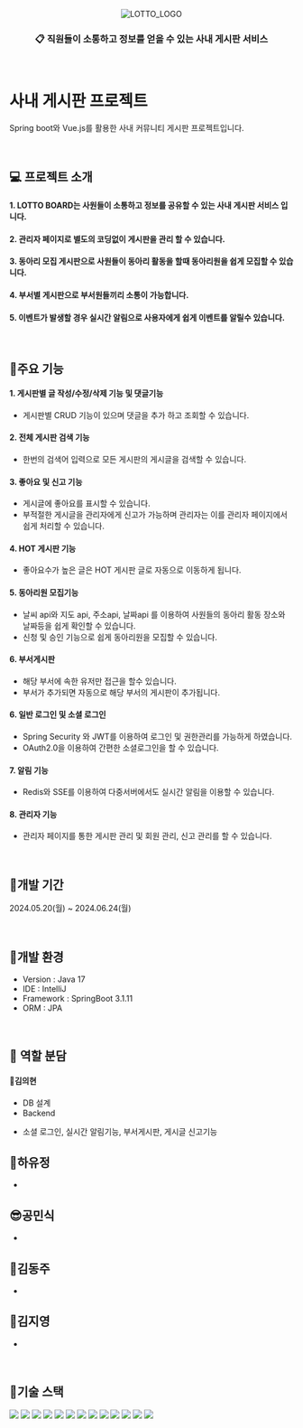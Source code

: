 <div align="center">



![LOTTO_LOGO](https://github.com/Bkukim/lotto_board_project/assets/153472858/1963ea69-a5b8-46ca-a747-0deb1cace729)
### 📋 직원들이 소통하고 정보를 얻을 수 있는 사내 게시판 서비스
</div>

<br>

# 사내 게시판 프로젝트
Spring boot와 Vue.js를 활용한 사내 커뮤니티 게시판 프로젝트입니다.

<br>


## 💻 프로젝트 소개
#### 1. LOTTO BOARD는 사원들이 소통하고 정보를 공유할 수 있는 사내 게시판 서비스 입니다.
#### 2. 관리자 페이지로 별도의 코딩없이 게시판을 관리 할 수 있습니다.
#### 3. 동아리 모집 게시판으로 사원들이 동아리 활동을 할때 동아리원을 쉽게 모집할 수 있습니다.
#### 4. 부서별 게시판으로 부서원들끼리 소통이 가능합니다.
#### 5. 이벤트가 발생할 경우 실시간 알림으로 사용자에게 쉽게 이벤트를 알릴수 있습니다.

<br>

## 📌주요 기능
#### 1. 게시판별 글 작성/수정/삭제 기능 및 댓글기능
- 게시판별 CRUD 기능이 있으며 댓글을 추가 하고 조회할 수 있습니다.
#### 2. 전체 게시판 검색 기능
- 한번의 검색어 입력으로 모든 게시판의 게시글을 검색할 수 있습니다.
#### 3. 좋아요 및 신고 기능
- 게시글에 좋아요를 표시할 수 있습니다.
- 부적절한 게시글을 관리자에게 신고가 가능하며 관리자는 이를 관리자 페이지에서 쉽게 처리할 수 있습니다.
#### 4. HOT 게시판 기능
 - 좋아요수가 높은 글은 HOT 게시판 글로 자동으로 이동하게 됩니다.
#### 5. 동아리원 모집기능
- 날씨 api와 지도 api, 주소api, 날짜api 를 이용하여 사원들의 동아리 활동 장소와 날짜등을 쉽게 확인할 수 있습니다.
- 신청 및 승인 기능으로 쉽게 동아리원을 모집할 수 있습니다.
#### 6. 부서게시판
- 해당 부서에 속한 유저만 접근을 할수 있습니다.
- 부서가 추가되면 자동으로 해당 부서의 게시판이 추가됩니다. 
#### 6. 일반 로그인 및 소셜 로그인
- Spring Security 와 JWT를 이용하여 로그인 및 권한관리를 가능하게 하였습니다.
- OAuth2.0을 이용하여 간편한 소셜로그인을 할 수 있습니다. 
#### 7. 알림 기능
 - Redis와 SSE를 이용하여 다중서버에서도 실시간 알림을 이용할 수 있습니다.
#### 8. 관리자 기능
 - 관리자 페이지를 통한 게시판 관리 및 회원 관리, 신고 관리를 할 수 있습니다.

<br>

## 📌개발 기간
2024.05.20(월) ~ 2024.06.24(월)

<br>

## 📌개발 환경
- Version : Java 17
- IDE : IntelliJ
- Framework : SpringBoot 3.1.11
- ORM : JPA

<br>

## 📌 역할 분담

#### 👦김의현
- DB 설계
- Backend
+ 소셜 로그인, 실시간 알림기능, 부서게시판, 게시글 신고기능
 
👻하유정
- 
 +
 

😎공민식
- 
 +

🐬김동주
- 
 +

🐬김지영
- 
 +


<br>

## 📌기술 스택
<img src="https://img.shields.io/badge/html5-E34F26?style=for-the-badge&logo=html5&logoColor=white"/> <img src="https://img.shields.io/badge/css-1572B6?style=for-the-badge&logo=css3&logoColor=white"/> <img src="https://img.shields.io/badge/javascript-F7DF1E?style=for-the-badge&logo=javascript&logoColor=black"/> <img src="https://img.shields.io/badge/vue.js-4FC08D?style=for-the-badge&logo=vue.js&logoColor=white"/> <img src="https://img.shields.io/badge/springboot-6DB33F?style=for-the-badge&logo=springboot&logoColor=white"/> 
<img src="https://img.shields.io/badge/github-181717?style=for-the-badge&logo=github&logoColor=white"/> <img src="https://img.shields.io/badge/git-F05032?style=for-the-badge&logo=git&logoColor=white"/> <img src="https://img.shields.io/badge/oracle-F80000?style=for-the-badge&logo=oracle&logoColor=white"> <img src="https://img.shields.io/badge/bootstrap-7952B3?style=for-the-badge&logo=bootstrap&logoColor=white"> <img src="https://img.shields.io/badge/amazonaws-232F3E?style=for-the-badge&logo=amazonaws&logoColor=white"> <img src="https://img.shields.io/badge/java-007396?style=for-the-badge&logo=OpenJDK&logoColor=white"> <img src="https://img.shields.io/badge/Redis-DC382D?style=for-the-badge&logo=Redis&logoColor=white"> <img src="https://img.shields.io/badge/nginx-%23009639.svg?style=for-the-badge&logo=nginx&logoColor=white">

